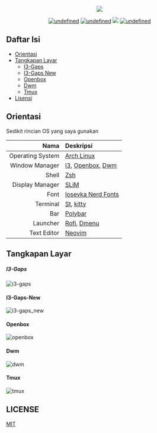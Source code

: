 <p align="center">
<a href="https://github.com/albawid/dotfiles/blob/master/screenshot/header.png"><img src="https://github.com/albawid/dotfiles/blob/master/screenshot/header.png"></a>
</p>

<p align="center">
<a href="https://github.com/albawid" target="_blank"><img alt="undefined" src="https://img.shields.io/github/repo-size/albawid/dotfiles?label=Dotfiles%20Size&style=for-the-badge&logo=github"></a>
<a href="https://github.com/albawid/dotfiles" target="_blank"><img alt="undefined" src="https://img.shields.io/github/last-commit/albawid/dotfiles?style=for-the-badge&logo=github"></a>
<a href="https://t.me/albawid" target="_blank"><img src="https://img.shields.io/badge/telegram-albawid-blue?label=telegram&style=for-the-badge&logo=telegram"></a>
<a href="https://github.com/albawid/dotfiles/blob/master/LICENSE.md" target="_blank"><img alt="undefined" src="https://img.shields.io/github/license/albawid/dotfiles?style=for-the-badge&logo=github"></a>
</p>

## Daftar Isi
* [Orientasi](#orientasi)
* [Tangkapan Layar](#tangkapan-layar)
  + [I3-Gaps](#i3-gaps)
  + [I3-Gaps New](#i3-gaps-new)
  + [Openbox](#openbox)
  + [Dwm](#dwm)
  + [Tmux](#tmux)
* [Lisensi](#LICENSE)

## Orientasi
Sedikit rincian OS yang saya gunakan

| Nama             | Deskripsi                                                                                                                                               |
|-----------------:|:--------------------------------------------------------------------------------------------------------------------------------------------------------|
| Operating System | [Arch Linux](https://wiki.archlinux.org/index.php/Arch_Linux)                                                                                           |
| Window Manager   | [I3](https://wiki.archlinux.org/index.php/I3), [Openbox](https://wiki.archlinux.org/index.php/Openbox), [Dwm](https://wiki.archlinux.org/index.php/Dwm) |
| Shell            | [Zsh](https://wiki.archlinux.org/index.php/Zsh)                                                                                                         |
| Display Manager  | [SLiM](https://wiki.archlinux.org/index.php/SLiM)                                                                                                       |
| Font             | [Iosevka Nerd Fonts](https://github.com/ryanoasis/nerd-fonts/tree/master/patched-fonts/Iosevka)                                                         |
| Terminal         | [St](https://wiki.archlinux.org/index.php/St), [kitty](https://wiki.archlinux.org/index.php/Kitty)                                                      |
| Bar              | [Polybar](https://wiki.archlinux.org/index.php/Polybar)                                                                                                 |
| Launcher         | [Rofi](https://wiki.archlinux.org/index.php/Polybar), [Dmenu](https://wiki.archlinux.org/index.php/Dmenu)                                               |
| Text Editor      | [Neovim](https://wiki.archlinux.org/index.php/Neovim)                                                                                                   |

## Tangkapan Layar

##### I3-Gaps
![i3-gaps](screenshot/skrinsut-i3.png)

#### I3-Gaps-New
![i3-gaps_new](screenshot/skrinsut-i3_new.png)

#### Openbox
![openbox](screenshot/skrinsut-openbox.png)

#### Dwm
![dwm](screenshot/skrinsut-dwm.png)

#### Tmux
![tmux](screenshot/skrinsut-tmux.png)

## LICENSE
[MIT](https://github.com/albawid/dotfiles/blob/master/LICENSE.md)
